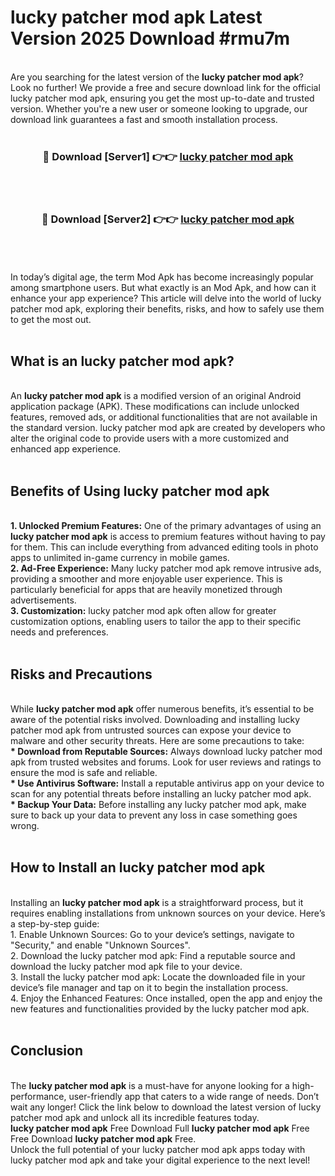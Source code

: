 # lucky patcher mod apk Latest Version 2025 Download #rmu7m<br>
<br>
Are you searching for the latest version of the <strong>lucky patcher mod apk</strong>? Look no further! We provide a free and secure download link for the official lucky patcher mod apk, ensuring you get the most up-to-date and trusted version. Whether you're a new user or someone looking to upgrade, our download link guarantees a fast and smooth installation process.
<br>
<br>
<div align="center">
<h3>🔴 Download [Server1] 👉👉 <a href="https://modyolo.store/lucky_patcher_mod_apk">lucky patcher mod apk</a></h3><br>
<br>
<h3>🔴 Download [Server2] 👉👉 <a href="https://modyolo.store/=lucky_patcher_mod_apk">lucky patcher mod apk</a></h3><br>
</div>
<br>
<br>
In today’s digital age, the term Mod Apk has become increasingly popular among smartphone users. But what exactly is an Mod Apk, and how can it enhance your app experience? This article will delve into the world of lucky patcher mod apk, exploring their benefits, risks, and how to safely use them to get the most out.
<br>
<br>
<h2>What is an lucky patcher mod apk?</h2>
<br>
An <strong>lucky patcher mod apk</strong> is a modified version of an original Android application package (APK). These modifications can include unlocked features, removed ads, or additional functionalities that are not available in the standard version. lucky patcher mod apk are created by developers who alter the original code to provide users with a more customized and enhanced app experience.
<br>
<br>
<h2>Benefits of Using lucky patcher mod apk</h2>
<br>
<strong> 1. Unlocked Premium Features:</strong> One of the primary advantages of using an <strong>lucky patcher mod apk</strong> is access to premium features without having to pay for them. This can include everything from advanced editing tools in photo apps to unlimited in-game currency in mobile games.
<br>
<strong> 2. Ad-Free Experience:</strong> Many lucky patcher mod apk remove intrusive ads, providing a smoother and more enjoyable user experience. This is particularly beneficial for apps that are heavily monetized through advertisements.
<br>
<strong> 3. Customization:</strong> lucky patcher mod apk often allow for greater customization options, enabling users to tailor the app to their specific needs and preferences.
<br>
<br>
<h2>Risks and Precautions</h2>
<br>
While <strong>lucky patcher mod apk</strong> offer numerous benefits, it’s essential to be aware of the potential risks involved. Downloading and installing lucky patcher mod apk from untrusted sources can expose your device to malware and other security threats. Here are some precautions to take:
<br>
<strong> * Download from Reputable Sources:</strong> Always download lucky patcher mod apk from trusted websites and forums. Look for user reviews and ratings to ensure the mod is safe and reliable.
<br>
<strong> * Use Antivirus Software:</strong> Install a reputable antivirus app on your device to scan for any potential threats before installing an lucky patcher mod apk.
<br>
<strong> * Backup Your Data:</strong> Before installing any lucky patcher mod apk, make sure to back up your data to prevent any loss in case something goes wrong.
<br>
<br>
<h2>How to Install an lucky patcher mod apk</h2>
<br>
Installing an <strong>lucky patcher mod apk</strong> is a straightforward process, but it requires enabling installations from unknown sources on your device. Here’s a step-by-step guide:
<br>
 1. Enable Unknown Sources: Go to your device’s settings, navigate to "Security," and enable "Unknown Sources".
<br>
 2. Download the lucky patcher mod apk: Find a reputable source and download the lucky patcher mod apk file to your device.
<br>
 3. Install the lucky patcher mod apk: Locate the downloaded file in your device’s file manager and tap on it to begin the installation process.
<br>
 4. Enjoy the Enhanced Features: Once installed, open the app and enjoy the new features and functionalities provided by the lucky patcher mod apk.
<br>
<br>
<h2><strong>Conclusion</strong></h2>
<br>
The <strong>lucky patcher mod apk</strong> is a must-have for anyone looking for a high-performance, user-friendly app that caters to a wide range of needs. Don’t wait any longer! Click the link below to download the latest version of lucky patcher mod apk and unlock all its incredible features today.
<br>
<strong>lucky patcher mod apk</strong> Free Download Full <strong>lucky patcher mod apk</strong> Free Free Download <strong>lucky patcher mod apk</strong> Free.
<br>
Unlock the full potential of your lucky patcher mod apk apps today with lucky patcher mod apk and take your digital experience to the next level!

